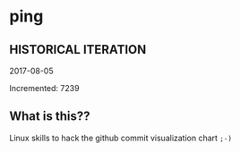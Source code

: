 # ping

## HISTORICAL ITERATION
2017-08-05

Incremented: 7239

## What is this?? 
Linux skills to hack the github commit visualization chart `;-)`
